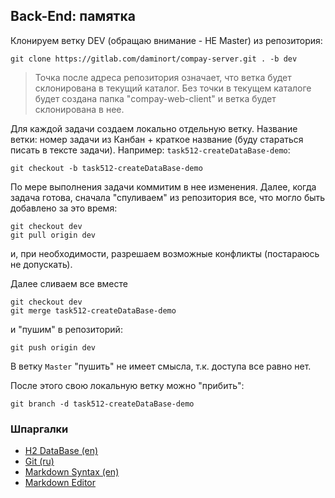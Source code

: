 ## Back-End: памятка

Клонируем ветку DEV (обращаю внимание - НЕ Master) из репозитория:
```
git clone https://gitlab.com/daminort/compay-server.git . -b dev
```
> Точка после адреса репозитория означает, что ветка будет склонирована в текущий каталог.
> Без точки в текущем каталоге будет создана папка "compay-web-client" 
> и ветка будет склонирована в нее.

Для каждой задачи создаем локально отдельную ветку. Название ветки: номер задачи из Канбан + краткое название (буду стараться писать в тексте задачи). Например: `task512-createDataBase-demo`:
```
git checkout -b task512-createDataBase-demo
```

По мере выполнения задачи коммитим в нее изменения. Далее, когда задача готова, сначала "спуливаем" из репозитория все, что могло быть добавлено за это время:
```
git checkout dev
git pull origin dev
```
и, при необходимости, разрешаем возможные конфликты (постараюсь не допускать).

Далее сливаем все вместе
```
git checkout dev
git merge task512-createDataBase-demo
```
и "пушим" в репозиторий:
```
git push origin dev
```
В ветку `Master` "пушить" не имеет смысла, т.к. доступа все равно нет.

После этого свою локальную ветку можно "прибить":
```
git branch -d task512-createDataBase-demo
```
### Шпаргалки
 * [H2 DataBase (en)](http://h2database.com/html/main.html)
 * [Git (ru)](https://github.com/nicothin/web-development/tree/master/git)
 * [Markdown Syntax (en)](https://github.com/adam-p/markdown-here/wiki/Markdown-Cheatsheet)
 * [Markdown Editor](https://jbt.github.io/markdown-editor)